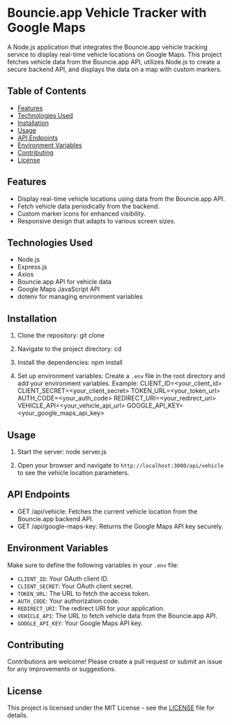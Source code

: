 # Bouncie.app Vehicle Tracker with Google Maps

A Node.js application that integrates the Bouncie.app vehicle tracking service to display real-time vehicle locations on Google Maps. This project fetches vehicle data from the Bouncie.app API, utilizes Node.js to create a secure backend API, and displays the data on a map with custom markers.

## Table of Contents

- [Features](#features)
- [Technologies Used](#technologies-used)
- [Installation](#installation)
- [Usage](#usage)
- [API Endpoints](#api-endpoints)
- [Environment Variables](#environment-variables)
- [Contributing](#contributing)
- [License](#license)

## Features

- Display real-time vehicle locations using data from the Bouncie.app API.
- Fetch vehicle data periodically from the backend.
- Custom marker icons for enhanced visibility.
- Responsive design that adapts to various screen sizes.

## Technologies Used

- Node.js
- Express.js
- Axios
- Bouncie.app API for vehicle data
- Google Maps JavaScript API
- dotenv for managing environment variables

## Installation

1. Clone the repository:
   git clone <your-repository-url>

2. Navigate to the project directory:
   cd <your-project-directory>

3. Install the dependencies:
   npm install

4. Set up environment variables: Create a `.env` file in the root directory and add your environment variables. Example:
   CLIENT_ID=<your_client_id>
   CLIENT_SECRET=<your_client_secret>
   TOKEN_URL=<your_token_url>
   AUTH_CODE=<your_auth_code>
   REDIRECT_URI=<your_redirect_uri>
   VEHICLE_API=<your_vehicle_api_url>
   GOOGLE_API_KEY=<your_google_maps_api_key>

## Usage

1. Start the server:
   node server.js

2. Open your browser and navigate to `http://localhost:3000/api/vehicle` to see the vehicle location parameters.

## API Endpoints

- GET /api/vehicle: Fetches the current vehicle location from the Bouncie.app backend API.
- GET /api/google-maps-key: Returns the Google Maps API key securely.

## Environment Variables

Make sure to define the following variables in your `.env` file:

- `CLIENT_ID`: Your OAuth client ID.
- `CLIENT_SECRET`: Your OAuth client secret.
- `TOKEN_URL`: The URL to fetch the access token.
- `AUTH_CODE`: Your authorization code.
- `REDIRECT_URI`: The redirect URI for your application.
- `VEHICLE_API`: The URL to fetch vehicle data from the Bouncie.app API.
- `GOOGLE_API_KEY`: Your Google Maps API key.

## Contributing

Contributions are welcome! Please create a pull request or submit an issue for any improvements or suggestions.

## License

This project is licensed under the MIT License - see the [LICENSE](LICENSE) file for details.
